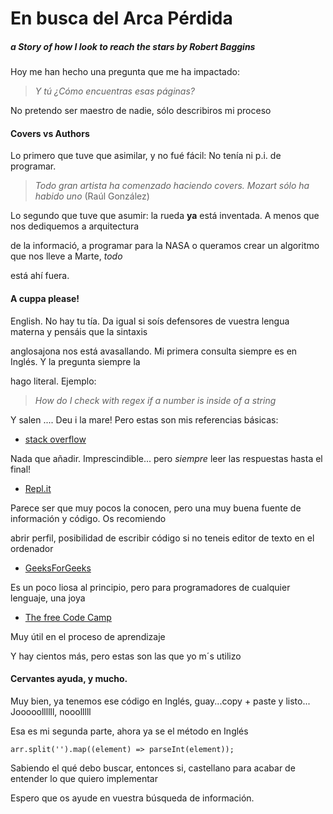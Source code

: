 # En busca del Arca Pérdida

##### a Story of how I look to reach the stars by Robert Baggins

Hoy me han hecho una pregunta que me ha impactado:

> _Y t&uacute; ¿Cómo encuentras esas p&aacute;ginas?_

No pretendo ser maestro de nadie, s&oacute;lo describiros mi proceso

#### Covers vs Authors

Lo primero que tuve que asimilar, y no fu&eacute; f&aacute;cil: No ten&iacute;a ni p.i. de programar.

> _Todo gran artista ha comenzado haciendo covers. Mozart s&oacute;lo ha habido uno_ (Raúl Gonz&aacute;lez)

Lo segundo que tuve que asumir: la rueda **ya** est&aacute; inventada. A menos que nos dediquemos a arquitectura

de la informaci&oacute;, a programar para la NASA o queramos crear un algoritmo que nos lleve a Marte, *todo* 

est&aacute; ah&iacute; fuera.

#### A cuppa please!

English. No hay tu tía. Da igual si so&iacute;s defensores de vuestra lengua materna y pens&aacute;is que la sintaxis 

anglosajona nos est&aacute; avasallando. Mi primera consulta siempre es en Ingl&eacute;s. Y la pregunta siempre la 

hago literal. Ejemplo:

> *How do I check with regex if a number is inside of a string*

Y salen .... Deu i la mare! Pero estas son mis referencias b&aacute;sicas:

* [stack overflow](https://stackoverflow.com/)

Nada que añadir. Imprescindible... pero _siempre_ leer las respuestas hasta el final!

* [Repl.it](https://repl.it/)

Parece ser que muy pocos la conocen, pero una muy buena fuente de información y código. Os recomiendo  

abrir perfil, posibilidad de escribir código si no teneis editor de texto en el ordenador

* [GeeksForGeeks](https://www.geeksforgeeks.org/)

Es un poco liosa al principio, pero para programadores de cualquier lenguaje, una joya

* [The free Code Camp](https://www.freecodecamp.org/)

Muy útil en el proceso de aprendizaje

Y hay cientos m&aacute;s, pero estas son las que yo m&acute;s utilizo


#### Cervantes ayuda, y mucho.

Muy bien, ya tenemos ese código en Inglés, guay...copy + paste y listo... Jooooollllll, nooolllll

Esa es mi segunda parte, ahora ya se el método en Inglés 

    arr.split('').map((element) => parseInt(element));

Sabiendo el qué debo buscar, entonces si, castellano para acabar de entender lo que quiero implementar

Espero que os ayude en vuestra búsqueda de información.